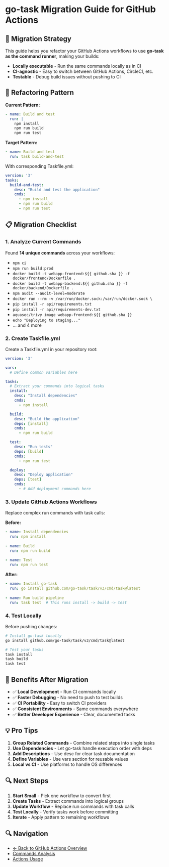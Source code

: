 # go-task Migration Guide for GitHub Actions

## 🎯 Migration Strategy

This guide helps you refactor your GitHub Actions workflows to use **go-task as the command runner**, making your builds:

- **Locally executable** - Run the same commands locally as in CI
- **CI-agnostic** - Easy to switch between GitHub Actions, CircleCI, etc.
- **Testable** - Debug build issues without pushing to CI

## 🔄 Refactoring Pattern

**Current Pattern:**
```yaml
- name: Build and test
  run: |
    npm install
    npm run build
    npm run test
```

**Target Pattern:**
```yaml
- name: Build and test
  run: task build-and-test
```

With corresponding Taskfile.yml:
```yaml
version: '3'
tasks:
  build-and-test:
    desc: "Build and test the application"
    cmds:
      - npm install
      - npm run build  
      - npm run test
```

## 📋 Migration Checklist

### 1. Analyze Current Commands
Found **14 unique commands** across your workflows:

- `npm ci`
- `npm run build:prod`
- `docker build -t webapp-frontend:${{ github.sha }} -f docker/frontend/Dockerfile .`
- `docker build -t webapp-backend:${{ github.sha }} -f docker/backend/Dockerfile .`
- `npm audit --audit-level=moderate`
- `docker run --rm -v /var/run/docker.sock:/var/run/docker.sock \`
- `pip install -r api/requirements.txt`
- `pip install -r api/requirements-dev.txt`
- `aquasec/trivy image webapp-frontend:${{ github.sha }}`
- `echo "Deploying to staging..."`
- ... and 4 more

### 2. Create Taskfile.yml

Create a Taskfile.yml in your repository root:

```yaml
version: '3'

vars:
  # Define common variables here

tasks:
  # Extract your commands into logical tasks
  install:
    desc: "Install dependencies"
    cmds:
      - npm install

  build:
    desc: "Build the application"  
    deps: [install]
    cmds:
      - npm run build

  test:
    desc: "Run tests"
    deps: [build]  
    cmds:
      - npm run test

  deploy:
    desc: "Deploy application"
    deps: [test]
    cmds:
      - # Add deployment commands here
```

### 3. Update GitHub Actions Workflows

Replace complex run commands with task calls:

**Before:**
```yaml
- name: Install dependencies
  run: npm install
  
- name: Build  
  run: npm run build
  
- name: Test
  run: npm run test
```

**After:**
```yaml
- name: Install go-task
  run: go install github.com/go-task/task/v3/cmd/task@latest
  
- name: Run build pipeline
  run: task test  # This runs install -> build -> test
```

### 4. Test Locally

Before pushing changes:

```bash
# Install go-task locally
go install github.com/go-task/task/v3/cmd/task@latest

# Test your tasks
task install
task build  
task test
```

## 🚀 Benefits After Migration

- ✅ **Local Development** - Run CI commands locally
- ✅ **Faster Debugging** - No need to push to test builds  
- ✅ **CI Portability** - Easy to switch CI providers
- ✅ **Consistent Environments** - Same commands everywhere
- ✅ **Better Developer Experience** - Clear, documented tasks

## 💡 Pro Tips

1. **Group Related Commands** - Combine related steps into single tasks
2. **Use Dependencies** - Let go-task handle execution order with deps
3. **Add Descriptions** - Use desc for clear task documentation  
4. **Define Variables** - Use vars section for reusable values
5. **Local vs CI** - Use platforms to handle OS differences

## 🔍 Next Steps

1. **Start Small** - Pick one workflow to convert first
2. **Create Tasks** - Extract commands into logical groups  
3. **Update Workflow** - Replace run commands with task calls
4. **Test Locally** - Verify tasks work before committing
5. **Iterate** - Apply pattern to remaining workflows

## 🔍 Navigation

- [← Back to GitHub Actions Overview](../README.md)
- [Commands Analysis](commands-analysis.md)
- [Actions Usage](actions-usage.md)
